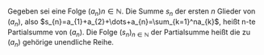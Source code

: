 Gegeben sei eine Folge $(a_{n})n\in \mathbb{N}$. Die Summe $s_{n}$ der ersten $n$ Glieder von $(a_{n})$, also $s_{n}=a_{1}+a_{2}+\dots+a_{n}=\sum_{k=1}^na_{k}$, heißt n-te Partialsumme von $(a_{n})$. Die Folge $(s_{n})_{n\in \mathbb{N}}$ der Partialsumme heißt die zu $(a_{n})$ gehörige unendliche Reihe.